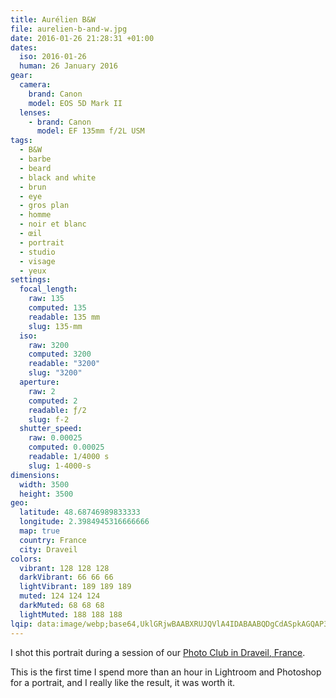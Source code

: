```yaml
---
title: Aurélien B&W
file: aurelien-b-and-w.jpg
date: 2016-01-26 21:28:31 +01:00
dates:
  iso: 2016-01-26
  human: 26 January 2016
gear:
  camera:
    brand: Canon
    model: EOS 5D Mark II
  lenses:
    - brand: Canon
      model: EF 135mm f/2L USM
tags:
  - B&W
  - barbe
  - beard
  - black and white
  - brun
  - eye
  - gros plan
  - homme
  - noir et blanc
  - œil
  - portrait
  - studio
  - visage
  - yeux
settings:
  focal_length:
    raw: 135
    computed: 135
    readable: 135 mm
    slug: 135-mm
  iso:
    raw: 3200
    computed: 3200
    readable: "3200"
    slug: "3200"
  aperture:
    raw: 2
    computed: 2
    readable: ƒ/2
    slug: f-2
  shutter_speed:
    raw: 0.00025
    computed: 0.00025
    readable: 1/4000 s
    slug: 1-4000-s
dimensions:
  width: 3500
  height: 3500
geo:
  latitude: 48.68746989833333
  longitude: 2.3984945316666666
  map: true
  country: France
  city: Draveil
colors:
  vibrant: 128 128 128
  darkVibrant: 66 66 66
  lightVibrant: 189 189 189
  muted: 124 124 124
  darkMuted: 68 68 68
  lightMuted: 188 188 188
lqip: data:image/webp;base64,UklGRjwBAABXRUJQVlA4IDABAABQDgCdASpkAGQAP3Gsxli0v7olLlorQ/AuCWkAElNq3TzEyvljM4Us/JL65rP1ZWl4TLicQ/fw7XyUb5HGTO6XIKf1JgaDZrhugbAPgyr1ffzlYqUS5yj6BM8AHmYPl21+6+ZVnPHDaPDvM4Rk8PLw0FaPRFb/n+vnWgAA/u5T8Ob6R76M6J+5PEB73o76PDX1WCAY2DEY7ppH39F8Ig/6y0bQzr6mbm2WMvh3RiP6i2NQh/20SZ5Jd2IIx6xCvXZrPQzZdPVoe8rWyDdor0QXS+dR8PDzmoL3pRDezmjK5tJ7s7QUsywT3zCesmPvRqm3h/sakYNgicUclxNGVJ9uUYn9XAcCQp9kqhEScmg51ZdmVeRBFAQq8CqrzL7hIEyj8uaxsCvi8dkRJWKFgAAA
---
```


I shot this portrait during a session of our <a href="https://photo-club-draveil.fr/">Photo Club in Draveil, France</a>.

This is the first time I spend more than an hour in Lightroom and Photoshop for a portrait, and I really like the result, it was worth it.
